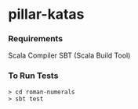 # pillar-katas
### Requirements
Scala Compiler 
SBT (Scala Build Tool)

### To Run Tests
```
> cd roman-numerals
> sbt test
```
 